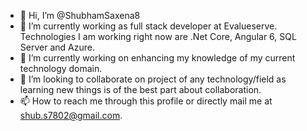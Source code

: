 - 👋 Hi, I’m @ShubhamSaxena8
- 👀 I’m currently working as full stack developer at Evalueserve. Technologies I am working right now are .Net Core, Angular 6, SQL Server and Azure.
- 🌱 I’m currently working on enhancing my knowledge of my current technology domain.
- 💞️ I’m looking to collaborate on project of any technology/field as learning new things is of the best part about collaboration.
- 📫 How to reach me through this profile or directly mail me at shub.s7802@gmail.com.

<!---
ShubhamSaxena8/ShubhamSaxena8 is a ✨ special ✨ repository because its `README.md` (this file) appears on your GitHub profile.
You can click the Preview link to take a look at your changes.
--->
